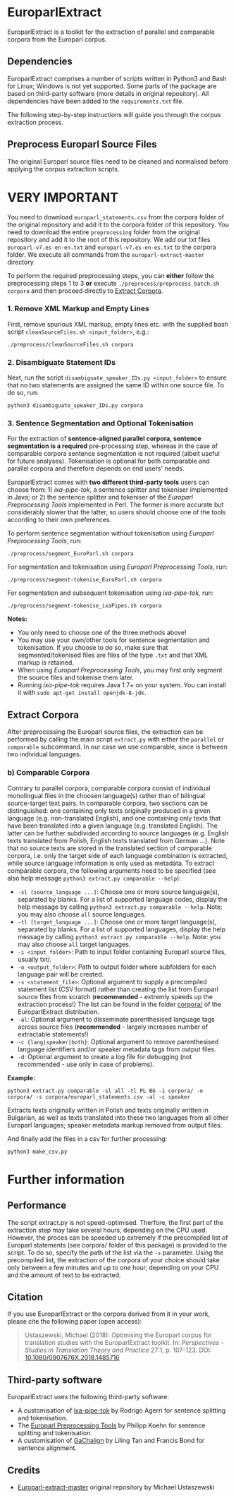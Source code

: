 # EuroparlExtract

EuroparlExtract is a toolkit for the extraction of parallel and comparable corpora from the Europarl corpus.

## Dependencies

EuroparlExtract comprises a number of scripts written in Python3 and Bash for Linux; Windows is not yet supported. 
Some parts of the package are based on third-party software (more details in original repository).
All dependencies have been added to the `requirements.txt` file.

The following step-by-step instructions will guide you through the corpus extraction process.

## Preprocess Europarl Source Files

The original Europarl source files need to be cleaned and normalised before applying the corpus extraction scripts. 

# VERY IMPORTANT
You need to download `europarl_statements.csv` from the corpora folder of the original repository and add it to the corpora folder of this repository.
You need to download the entire `preprocessing` folder from the original repository and add it to the root of this repository.
We add our txt files `europarl-v7.es-en-en.txt` and `europarl-v7.es-en-es.txt` to the corpora folder.
We execute all commands from the `europarl-extract-master` directory

To perform the required preprocessing steps, you can **either** follow the preprocessing steps 1 to 3 **or** execute 
`./preprocess/preprocess_batch.sh corpora` and then proceed directly to [Extract Corpora](#extract-corpora).

### 1. Remove XML Markup and Empty Lines

First, remove spurious XML markup, empty lines etc. with the supplied bash script `cleanSourceFiles.sh <input_folder>`, e.g.:

```shell
./preprocess/cleanSourceFiles.sh corpora
```

### 2. Disambiguate Statement IDs

Next, run the script `disambiguate_speaker_IDs.py <input_folder>` to ensure that no two statements are assigned the same ID within one source file. To do so, run:

```shell
python3 disambiguate_speaker_IDs.py corpora
```

### 3. Sentence Segmentation and Optional Tokenisation

For the extraction of **sentence-aligned parallel corpora, sentence segmentation is a required** pre-processing step, whereas in the case of comparable corpora sentence segmentation is not required (albeit useful for future analyses). Tokenisation is optional for both comparable and parallel corpora and therefore depends on end users' needs.

EuroparlExtract comes with **two different third-party tools** users can choose from: 1) *ixa-pipe-tok*, a sentence splitter and tokeniser implemented in Java; or 2) the sentence splitter and tokeniser of the *Europarl Preprocessing Tools* implemented in Perl. The former is more accurate but considerably slower that the latter, so users should choose one of the tools according to their own preferences.

To perform sentence segmentation without tokenisation using *Europarl Preprocessing Tools*, run:

```shell
./preprocess/segment_EuroParl.sh corpora
```

For segmentation and tokenisation using *Europarl Preprocessing Tools*, run:

```shell
./preprocess/segment-tokenise_EuroParl.sh corpora
```

For segmentation and subsequent tokenisation using *ixa-pipe-tok*, run:

```shell
./preprocess/segment-tokenise_ixaPipes.sh corpora
```

**Notes:**
- You only need to choose one of the three methods above!
- You may use your own/other tools for sentence segmentation and tokenisation. If you choose to do so, make sure that segmented/tokenised files are files of the type `.txt` and that XML markup is retained.
- When using *Europarl Preprocessing Tools*, you may first only segment the source files and tokenise them later.
- Running *ixa-pipe-tok* requires Java 1.7+ on your system. You can install it with `sudo apt-get install openjdk-8-jdk`.


## Extract Corpora

After preprocessing the Europarl source files, the extraction can be performed by calling the main script `extract.py` 
with either the `parallel` or `comparable` subcommand. In our case we use comparable, since is between two individual languages.


### b) Comparable Corpora

Contrary to parallel corpora, comparable corpora consist of individual monolingual files in the choosen language(s) rather than of bilingual source-target text pairs. In comparable corpora, two sections can be distinguished: one containing only texts originally produced in a given language (e.g. non-translated English), and one containing only texts that have been translated into a given language (e.g. translated English). The latter can be further subdivided according to source languages (e.g. English texts translated from Polish, English texts translated from German ...). Note that no source texts are stored in the translated section of comparable corpora, i.e. only the target side of each language combination is extracted, while source language information is only used as metadata. To extract comparable corpora, the following arguments need to be specified (see also help message `python3 extract.py comparable --help`):

- `-sl [source_language ...]`: Choose one or more source language(s), separated by blanks. For a list of supported language codes, display the help message by calling `python3 extract.py comparable --help`. Note: you may also choose `all` source languages.
- `-tl [target_language ...]`: Choose one or more target language(s), separated by blanks. For a list of supported languages, display the help message by calling `python3 extract.py comparable --help`. Note: you may also choose `all` target languages.
- `-i <input_folder>`:  Path to input folder containing Europarl source files, usually txt/.
- `-o <output_folder>`: Path to output folder where subfolders for each language pair will be created.
- `-s <statement_file>`: Optional argument to supply a precompiled statement list (CSV format) rather than creating the list from Europarl source files from scratch (**recommended** - extremly speeds up the extraction process!) The list can be found in the folder [corpora/](https://github.com/mustaszewski/europarl-extract/tree/master/corpora) of the EuroparlExtract distribution.
- `-al`: Optional argument to disseminate parenthesised language tags across source files (**recommended** - largely increases number of extractable statements!)
- `-c {lang|speaker|both}`: Optional argument to remove parenthesised language identifiers and/or speaker metadata tags from output files.
- `-d`: Optional argument to create a log file for debugging (not recommended - use only in case of problems).

**Example:**

```shell
python3 extract.py comparable -sl all -tl PL BG -i corpora/ -o corpora/ -s corpora/europarl_statements.csv -al -c speaker
```
Extracts texts originally written in Polish and texts originally written in Bulgarian, as well as texts translated into 
these two languages from all other Europarl languages; speaker metadata markup removed from output files.

And finally add the files in a csv for further processing:
    
```shell
python3 make_csv.py
```

# Further information

## Performance
The script extract.py is not speed-optimised. Therfore, the first part of the extraction step may take several hours, depending on the CPU used. However, the proces can be speeded up extremely if the precompiled list of Europarl statements (see corpora/ folder of this package) is provided to the script. To do so, specify the path of the list via the `-s` parameter. Using the precompiled list, the extraction of the corpora of your choice should take only between a few minutes and up to one hour, depending on your CPU and the amount of text to be extracted. 


## Citation

If you use EuroparlExtract or the corpora derived from it in your work, please cite the following paper (open access):

>
>Ustaszewski, Michael (2018): Optimising the Europarl corpus for translation studies with the EuroparlExtract toolkit. In: *Perspectives - Studies in Translation Theory and Practice* 27:1, p. 107-123. DOI: [10.1080/0907676X.2018.1485716](https://doi.org/10.1080/0907676X.2018.1485716)
>

## Third-party software

EuroparlExtract uses the following third-party software:

* A customisation of [ixa-pipe-tok](https://github.com/ixa-ehu/ixa-pipe-tok) by Rodrigo Agerri for sentence splitting and tokenisation.
* The [Europarl Preprocessing Tools](http://www.statmt.org/europarl) by Philipp Koehn for sentence splitting and tokenisation.
* A customisation of [GaChalign](https://github.com/alvations/gachalign) by Liling Tan and Francis Bond for sentence alignment.


## Credits

* [Europarl-extract-master](https://github.com/mustaszewski/europarl-extract) original repository by Michael Ustaszewski

